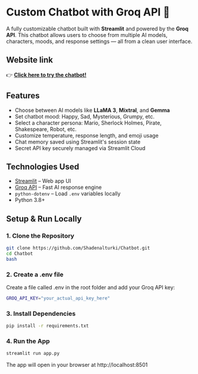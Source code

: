# Custom Chatbot with Groq API 🤖 

A fully customizable chatbot built with **Streamlit** and powered by the **Groq API**. This chatbot allows users to choose from multiple AI models, characters, moods, and response settings — all from a clean user interface.

## Website link
👉 **[Click here to try the chatbot!](https://shadenalturki-chatbot.streamlit.app/)**  

## Features

- Choose between AI models like **LLaMA 3**, **Mixtral**, and **Gemma**
- Set chatbot mood: Happy, Sad, Mysterious, Grumpy, etc.
- Select a character persona: Mario, Sherlock Holmes, Pirate, Shakespeare, Robot, etc.
- Customize temperature, response length, and emoji usage
- Chat memory saved using Streamlit's session state
- Secret API key securely managed via Streamlit Cloud

## Technologies Used

- [Streamlit](https://streamlit.io) – Web app UI
- [Groq API](https://groq.com) – Fast AI response engine
- `python-dotenv` – Load `.env` variables locally
- Python 3.8+

## Setup & Run Locally

### 1. Clone the Repository

```bash
git clone https://github.com/Shadenalturki/Chatbot.git
cd Chatbot
bash
```

### 2. Create a .env file
Create a file called .env in the root folder and add your Groq API key:
```bash
GROQ_API_KEY="your_actual_api_key_here"
```
### 3. Install Dependencies
```bash
pip install -r requirements.txt
```
### 4. Run the App
```bash
streamlit run app.py
```
The app will open in your browser at http://localhost:8501

